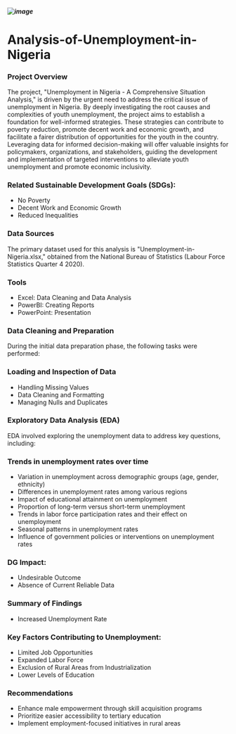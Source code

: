 ##### ![image](https://github.com/Chiikar/Tech4dev-Project/assets/156119801/22a9b227-c663-4164-9e46-7405855f96d7)


# Analysis-of-Unemployment-in-Nigeria

### Project Overview
The project, "Unemployment in Nigeria - A Comprehensive Situation Analysis," is driven by the urgent need to address the critical issue of unemployment in Nigeria. By deeply investigating the root causes and complexities of youth unemployment, the project aims to establish a foundation for well-informed strategies. These strategies can contribute to poverty reduction, promote decent work and economic growth, and facilitate a fairer distribution of opportunities for the youth in the country. Leveraging data for informed decision-making will offer valuable insights for policymakers, organizations, and stakeholders, guiding the development and implementation of targeted interventions to alleviate youth unemployment and promote economic inclusivity.

### Related Sustainable Development Goals (SDGs):

- No Poverty
- Decent Work and Economic Growth
- Reduced Inequalities
  
### Data Sources
The primary dataset used for this analysis is "Unemployment-in-Nigeria.xlsx," obtained from the National Bureau of Statistics (Labour Force Statistics Quarter 4 2020).

### Tools
- Excel: Data Cleaning and Data Analysis
- PowerBI: Creating Reports
- PowerPoint: Presentation
  
### Data Cleaning and Preparation
During the initial data preparation phase, the following tasks were performed:

### Loading and Inspection of Data
- Handling Missing Values
- Data Cleaning and Formatting
- Managing Nulls and Duplicates
  
### Exploratory Data Analysis (EDA)
EDA involved exploring the unemployment data to address key questions, including:

### Trends in unemployment rates over time
- Variation in unemployment across demographic groups (age, gender, ethnicity)
- Differences in unemployment rates among various regions
- Impact of educational attainment on unemployment
- Proportion of long-term versus short-term unemployment
- Trends in labor force participation rates and their effect on unemployment
- Seasonal patterns in unemployment rates
- Influence of government policies or interventions on unemployment rates

### DG Impact:

- Undesirable Outcome
- Absence of Current Reliable Data

### Summary of Findings
- Increased Unemployment Rate

### Key Factors Contributing to Unemployment:
- Limited Job Opportunities
- Expanded Labor Force
- Exclusion of Rural Areas from Industrialization
- Lower Levels of Education

### Recommendations
- Enhance male empowerment through skill acquisition programs
- Prioritize easier accessibility to tertiary education
- Implement employment-focused initiatives in rural areas





  
